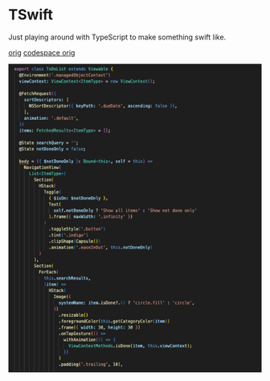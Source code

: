 # TSwift
Just playing around with TypeScript to make something swift like.

[orig](https://github.com/roman-luzgin/TodoAppSwiftUI3)
[codespace orig](https://jspears-roman-luzgin-todoappswiftui3-g67rfvx4.github.dev/)


![ScreenShot](./tswift.png)

